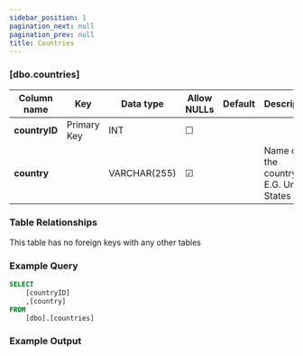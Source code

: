 ```yaml
---
sidebar_position: 1
pagination_next: null
pagination_prev: null
title: Countries
---
```


### [dbo.countries]
| Column name | Key | Data type | Allow NULLs | Default | Description |
| ------- | ------- | ------- | ------- | ------- | ------- |
| **countryID** |  Primary Key | INT | ☐ |  |  | 
| **country** |  | VARCHAR(255) | ☑ |  | Name of the country, E.G. United States | 

### Table Relationships

This table has no foreign keys with any other tables

### Example Query

```sql
SELECT 
	[countryID]
    ,[country]
FROM 
	[dbo].[countries]
```

### Example Output